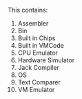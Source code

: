 This contains:
1.  Assembler  
2.  Bin
3.  Built in Chips  
4.  Built in VMCode  
5.  CPU Emulator  
6.  Hardware Simulator  
7.  Jack Compiler  
8.  OS  
9.  Text Comparer  
10. VM Emulator